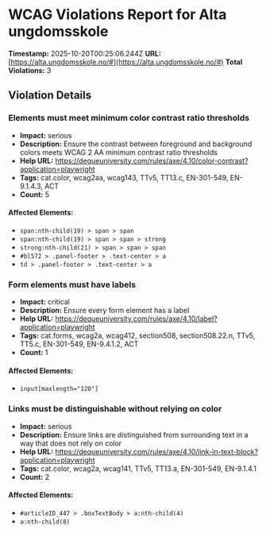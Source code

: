 # WCAG Violations Report for Alta ungdomsskole

**Timestamp:** 2025-10-20T00:25:06.244Z
**URL:** [https://alta.ungdomsskole.no/#](https://alta.ungdomsskole.no/#)
**Total Violations:** 3

## Violation Details

### Elements must meet minimum color contrast ratio thresholds

- **Impact:** serious
- **Description:** Ensure the contrast between foreground and background colors meets WCAG 2 AA minimum contrast ratio thresholds
- **Help URL:** https://dequeuniversity.com/rules/axe/4.10/color-contrast?application=playwright
- **Tags:** cat.color, wcag2aa, wcag143, TTv5, TT13.c, EN-301-549, EN-9.1.4.3, ACT
- **Count:** 5

#### Affected Elements:

- `span:nth-child(19) > span > span`
- `span:nth-child(19) > span > span > strong`
- `strong:nth-child(21) > span > span > span`
- `#bl572 > .panel-footer > .text-center > a`
- `td > .panel-footer > .text-center > a`

### Form elements must have labels

- **Impact:** critical
- **Description:** Ensure every form element has a label
- **Help URL:** https://dequeuniversity.com/rules/axe/4.10/label?application=playwright
- **Tags:** cat.forms, wcag2a, wcag412, section508, section508.22.n, TTv5, TT5.c, EN-301-549, EN-9.4.1.2, ACT
- **Count:** 1

#### Affected Elements:

- `input[maxlength="120"]`

### Links must be distinguishable without relying on color

- **Impact:** serious
- **Description:** Ensure links are distinguished from surrounding text in a way that does not rely on color
- **Help URL:** https://dequeuniversity.com/rules/axe/4.10/link-in-text-block?application=playwright
- **Tags:** cat.color, wcag2a, wcag141, TTv5, TT13.a, EN-301-549, EN-9.1.4.1
- **Count:** 2

#### Affected Elements:

- `#articleID_447 > .boxTextBody > a:nth-child(4)`
- `a:nth-child(8)`
